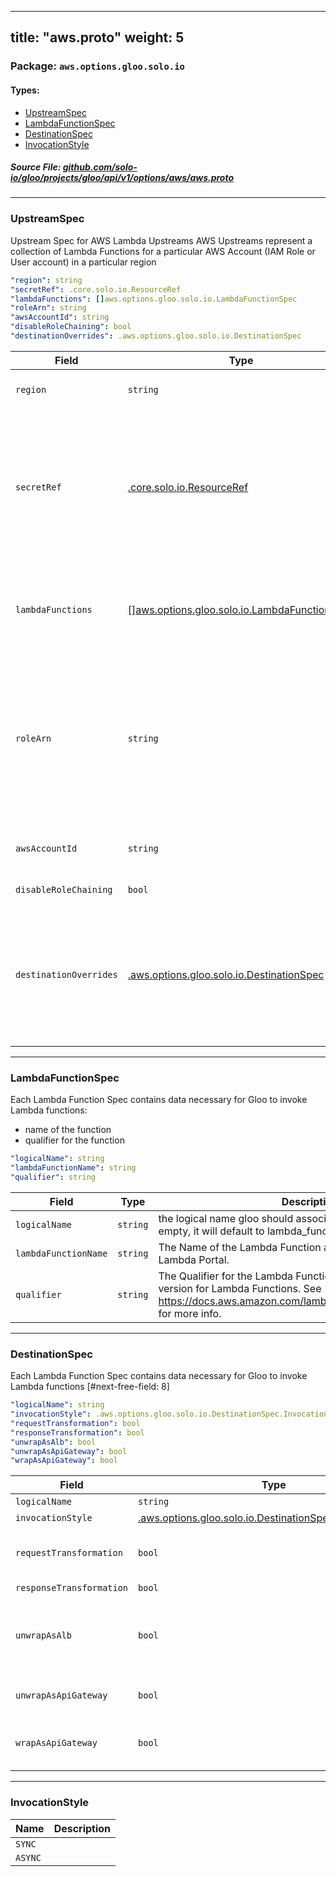 
---
title: "aws.proto"
weight: 5
---

<!-- Code generated by solo-kit. DO NOT EDIT. -->


### Package: `aws.options.gloo.solo.io` 
#### Types:


- [UpstreamSpec](#upstreamspec)
- [LambdaFunctionSpec](#lambdafunctionspec)
- [DestinationSpec](#destinationspec)
- [InvocationStyle](#invocationstyle)
  



##### Source File: [github.com/solo-io/gloo/projects/gloo/api/v1/options/aws/aws.proto](https://github.com/solo-io/gloo/blob/main/projects/gloo/api/v1/options/aws/aws.proto)





---
### UpstreamSpec

 
Upstream Spec for AWS Lambda Upstreams
AWS Upstreams represent a collection of Lambda Functions for a particular AWS Account (IAM Role or User account)
in a particular region

```yaml
"region": string
"secretRef": .core.solo.io.ResourceRef
"lambdaFunctions": []aws.options.gloo.solo.io.LambdaFunctionSpec
"roleArn": string
"awsAccountId": string
"disableRoleChaining": bool
"destinationOverrides": .aws.options.gloo.solo.io.DestinationSpec

```

| Field | Type | Description |
| ----- | ---- | ----------- | 
| `region` | `string` | The AWS Region where the desired Lambda Functions exist. |
| `secretRef` | [.core.solo.io.ResourceRef](../../../../../../../../solo-kit/api/v1/ref.proto.sk/#resourceref) | A [Gloo Secret Ref](https://docs.solo.io/gloo-edge/latest/reference/cli/glooctl_create_secret_aws/) to an AWS Secret AWS Secrets can be created with `glooctl secret create aws ...` If the secret is created manually, it must conform to the following structure: ``` access_key: <aws access key> secret_key: <aws secret key> session_token: <(optional) aws session token> ```. |
| `lambdaFunctions` | [[]aws.options.gloo.solo.io.LambdaFunctionSpec](../aws.proto.sk/#lambdafunctionspec) | The list of Lambda Functions contained within this region. This list will be automatically populated by Gloo if discovery is enabled for AWS Lambda Functions. |
| `roleArn` | `string` | (Optional): role_arn to use when assuming a role for a given request via STS. If set this role_arn will override the value found in AWS_ROLE_ARN This option will only be respected if STS credentials are enabled. To enable STS credential fetching see Settings.Gloo.AwsOptions in settings.proto. |
| `awsAccountId` | `string` | (Optional): The AWS Account ID to use while calling if using resource based access. |
| `disableRoleChaining` | `bool` | Optional override to disable role chaining;. |
| `destinationOverrides` | [.aws.options.gloo.solo.io.DestinationSpec](../aws.proto.sk/#destinationspec) | Specifies AWS DestinationSpec configuration overrides for any route targeting this upstream. Note that the route in question must have an AWS DestinationSpec to be affected and this will only set things that are non-falsey as overrides. |




---
### LambdaFunctionSpec

 
Each Lambda Function Spec contains data necessary for Gloo to invoke Lambda functions:
- name of the function
- qualifier for the function

```yaml
"logicalName": string
"lambdaFunctionName": string
"qualifier": string

```

| Field | Type | Description |
| ----- | ---- | ----------- | 
| `logicalName` | `string` | the logical name gloo should associate with this function. if left empty, it will default to lambda_function_name+qualifier. |
| `lambdaFunctionName` | `string` | The Name of the Lambda Function as it appears in the AWS Lambda Portal. |
| `qualifier` | `string` | The Qualifier for the Lambda Function. Qualifiers act as a kind of version for Lambda Functions. See https://docs.aws.amazon.com/lambda/latest/dg/API_Invoke.html for more info. |




---
### DestinationSpec

 
Each Lambda Function Spec contains data necessary for Gloo to invoke Lambda functions
[#next-free-field: 8]

```yaml
"logicalName": string
"invocationStyle": .aws.options.gloo.solo.io.DestinationSpec.InvocationStyle
"requestTransformation": bool
"responseTransformation": bool
"unwrapAsAlb": bool
"unwrapAsApiGateway": bool
"wrapAsApiGateway": bool

```

| Field | Type | Description |
| ----- | ---- | ----------- | 
| `logicalName` | `string` | The Logical Name of the LambdaFunctionSpec to be invoked. |
| `invocationStyle` | [.aws.options.gloo.solo.io.DestinationSpec.InvocationStyle](../aws.proto.sk/#invocationstyle) | Can be either Sync or Async. |
| `requestTransformation` | `bool` | Include headers, multi-value headers, querystring, querystring parameters, multi-value querystring parameters, request path, and request method in the event payload sent to aws lambda Only one of `requestTransformation` or `wrapAsApiGateway` should be provided. |
| `responseTransformation` | `bool` | Deprecated. Use unwrapAsApiGateway. |
| `unwrapAsAlb` | `bool` | Unwrap the response as if the proxy was an ALB. Intended to ease migration when previously using ALB to invoke Lambdas. For further information see below link for the expected format when true. https://docs.aws.amazon.com/elasticloadbalancing/latest/application/lambda-functions.html Only one of `unwrapAsAlb` or `unwrapAsApiGateway` may be provided. |
| `unwrapAsApiGateway` | `bool` | Unwrap the response as if the proxy was an AWS API Gateway. Intended to ease migration when previously using API Gateway to invoke Lambdas. Only one of `unwrapAsAlb` or `unwrapAsApiGateway` may be provided. |
| `wrapAsApiGateway` | `bool` | Enterprise-Only Wrap the request into AWS API Gateway event format. Intended to ease migration when previously using API Gateway to invoke Lambdas. Only one of `requestTransformation` or `wrapAsApiGateway` should be provided. |




---
### InvocationStyle



| Name | Description |
| ----- | ----------- | 
| `SYNC` |  |
| `ASYNC` |  |





<!-- Start of HubSpot Embed Code -->
<script type="text/javascript" id="hs-script-loader" async defer src="//js.hs-scripts.com/5130874.js"></script>
<!-- End of HubSpot Embed Code -->
